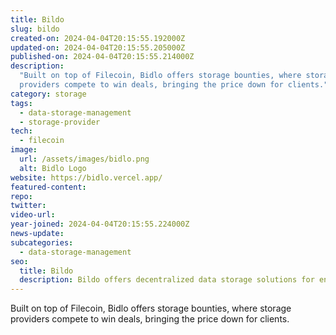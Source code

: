 ```yaml
---
title: Bildo
slug: bildo
created-on: 2024-04-04T20:15:55.192000Z
updated-on: 2024-04-04T20:15:55.205000Z
published-on: 2024-04-04T20:15:55.214000Z
description:
  "Built on top of Filecoin, Bidlo offers storage bounties, where storage
  providers compete to win deals, bringing the price down for clients."
category: storage
tags:
  - data-storage-management
  - storage-provider
tech:
  - filecoin
image:
  url: /assets/images/bidlo.png
  alt: Bidlo Logo
website: https://bidlo.vercel.app/
featured-content:
repo:
twitter:
video-url:
year-joined: 2024-04-04T20:15:55.224000Z
news-update:
subcategories:
  - data-storage-management
seo:
  title: Bildo
  description: Bildo offers decentralized data storage solutions for enterprises.
---
```


Built on top of Filecoin, Bidlo offers storage bounties, where storage providers compete to win deals, bringing the price down for clients.
